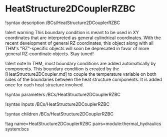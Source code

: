 # HeatStructure2DCouplerRZBC

!syntax description /BCs/HeatStructure2DCouplerRZBC

!alert warning
This boundary condition is meant to be used in XY coordinates that are interpreted as general cylindrical coordinates.
With the recent development of general RZ coordinates, this object along with all THM's "RZ"-specific
objects will soon be deprecated in favor of more general RZ-coordinate objects.
Stay tuned!

!alert note
In THM, most boundary conditions are added automatically by components. This boundary condition is created by the
[HeatStructure2DCoupler.md] to couple the temperature variable on both sides of the boundaries between the heat structure
components. It is added once for each heat structure involved.

!syntax parameters /BCs/HeatStructure2DCouplerRZBC

!syntax inputs /BCs/HeatStructure2DCouplerRZBC

!syntax children /BCs/HeatStructure2DCouplerRZBC

!tag name=HeatStructure2DCouplerRZBC pairs=module:thermal_hydraulics system:bcs

